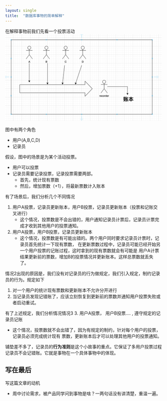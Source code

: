 ```yaml
---
layout: single
title:  "数据库事物的简单解释"
---
```


在解释事物前我们先看一个投票活动
![事物小故事](/assets/images/transaction.png)

图中有两个角色
* 用户(A,B,C,D)
* 记录员

假设，图中的场景是为某个活动投票。
* 用户可以投票
* 记录员需要记录投票，记录投票需要两部。
  * 首先，统计现有票数
  * 然后，增加票数（+1），将最新票数计入账本

有了场景后，我们分析几个不同情况
1. 用户A投票，记录员更新账本，用户B投票，记录员更新账本（投票和记账交叉进行）
   * 这个情况，投票数是不会出错的，用户通知记录员计票后，记录员计票完成才收到其他用户的投票通知。
2. 用户A投票，用户B投票，记录员更新账本
   * 这个情况，投票数是有可能出错的。两个用户同时要求记录员计票时，记录员首先统计一下现有票数，
   在更新票数过程中，记录员可能已经开始另一个用户投票的记账过程，这时拿到的现有票数就会有可能是
   用户A计票结果更新前的票数，增加B的投票情况并更新账本。这样总票数就丢失了。

情况2出现的原因是，我们没有对记录员的行为做规定，我们引入规定，制约记录员的行为。规定如下
1. 对一个用户的统计现有票数和更新账本不允许分开进行
2. 当记录员发现记错账了，应该立刻恢复到更新前的票数并通知用户投票失败或者启动重试。

有了上述规定，我们分析情况情况3
3. 用户A投票， 用户B投票.... , 遵守规定的记录员记账
   * 这个情况，投票数就不会出错了，因为有规定的制约，针对每个用户的投票，记录员必须完成统计现有
   票数，更新账本后才可以处理其他用户的投票通知。



铺垫差不多了，记录员的**行为准则**是这个小故事的重点。它保证了多用户投票过程记录员不会记错账。它就是事物在一个具体事物中的体现。

## 写在最后
写这篇文章的动机
* 周中讨论需求，被产品同学问到事物是啥？一两句话没有讲清楚，重温一遍。









